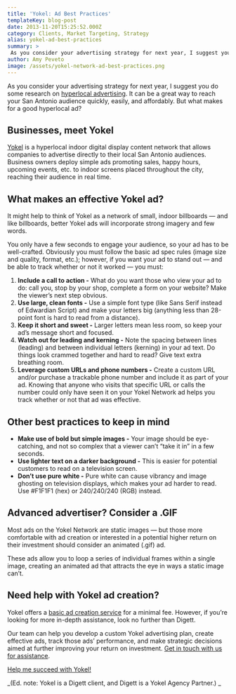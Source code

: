 ```yaml
---
title: 'Yokel: Ad Best Practices'
templateKey: blog-post
date: 2013-11-20T15:25:52.000Z
category: Clients, Market Targeting, Strategy
alias: yokel-ad-best-practices
summary: > 
 As you consider your advertising strategy for next year, I suggest you do some research on hyperlocal advertising. It can be a great way to reach your San Antonio audience quickly, easily, and affordably. But what makes for a good hyperlocal ad?
author: Amy Peveto
image: /assets/yokel-network-ad-best-practices.png
---
```


As you consider your advertising strategy for next year, I suggest you do some research on [hyperlocal advertising](/insights/inbound-marketing-hyperlocal-content-it-you). It can be a great way to reach your San Antonio audience quickly, easily, and affordably. But what makes for a good hyperlocal ad?

Businesses, meet Yokel
----------------------

[Yokel](http://www.yokelnetwork.com/) is a hyperlocal indoor digital display content network that allows companies to advertise directly to their local San Antonio audiences. Business owners deploy simple ads promoting sales, happy hours, upcoming events, etc. to indoor screens placed throughout the city, reaching their audience in real time.

What makes an effective Yokel ad?
---------------------------------

It might help to think of Yokel as a network of small, indoor billboards — and like billboards, better Yokel ads will incorporate strong imagery and few words.

You only have a few seconds to engage your audience, so your ad has to be well-crafted. Obviously you must follow the basic ad spec rules (image size and quality, format, etc.); however, if you want your ad to stand out — and be able to track whether or not it worked — you must:

1.  **Include a call to action -** What do you want those who view your ad to do: call you, stop by your shop, complete a form on your website? Make the viewer’s next step obvious.
2.  **Use large, clean fonts -** Use a simple font type (like Sans Serif instead of Edwardian Script) and make your letters big (anything less than 28-point font is hard to read from a distance).
3.  **Keep it short and sweet -** Larger letters mean less room, so keep your ad’s message short and focused.
4.  **Watch out for leading and kerning -** Note the spacing between lines (leading) and between individual letters (kerning) in your ad text. Do things look crammed together and hard to read? Give text extra breathing room.
5.  **Leverage custom URLs and phone numbers -** Create a custom URL and/or purchase a trackable phone number and include it as part of your ad. Knowing that anyone who visits that specific URL or calls the number could only have seen it on your Yokel Network ad helps you track whether or not that ad was effective.

Other best practices to keep in mind
------------------------------------

*   **Make use of bold but simple images -** Your image should be eye-catching, and not so complex that a viewer can’t “take it in” in a few seconds.
*   **Use lighter text on a darker background -** This is easier for potential customers to read on a television screen.
*   **Don’t use pure white -** Pure white can cause vibrancy and image ghosting on television displays, which makes your ad harder to read. Use #F1F1F1 (hex) or 240/240/240 (RGB) instead.

Advanced advertiser? Consider a .GIF
------------------------------------

Most ads on the Yokel Network are static images — but those more comfortable with ad creation or interested in a potential higher return on their investment should consider an animated (.gif) ad.

These ads allow you to loop a series of individual frames within a single image, creating an animated ad that attracts the eye in ways a static image can’t.

Need help with Yokel ad creation?
---------------------------------

Yokel offers a [basic ad creation service](https://www.formstack.com/forms/?1627602-5TAJjGuzz5=) for a minimal fee. However, if you’re looking for more in-depth assistance, look no further than Digett.

Our team can help you develop a custom Yokel advertising plan, create effective ads, track those ads’ performance, and make strategic decisions aimed at further improving your return on investment. [Get in touch with us for assistance](/contact).

[Help me succeed with Yokel!](/contact)

_(Ed. note: Yokel is a Digett client, and Digett is a Yokel Agency Partner.) _